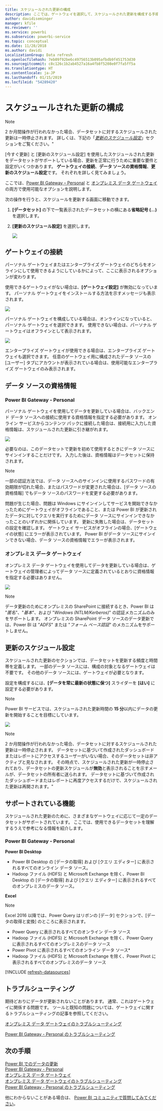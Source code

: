 ```yaml
---
title: スケジュールされた更新の構成
description: ここでは、ゲートウェイを選択して、スケジュールされた更新を構成する手順を説明します。
author: davidiseminger
manager: kfile
ms.reviewer: ''
ms.service: powerbi
ms.subservice: powerbi-service
ms.topic: conceptual
ms.date: 11/28/2018
ms.author: davidi
LocalizationGroup: Data refresh
ms.openlocfilehash: 7eb09f92be6c49756513b095afbdb9f451753d30
ms.sourcegitcommit: c8c126c1b2ab4527a16a4fb8f5208e0f7fa5ff5a
ms.translationtype: HT
ms.contentlocale: ja-JP
ms.lasthandoff: 01/15/2019
ms.locfileid: "54289420"
---
```

# <a name="configuring-scheduled-refresh"></a>スケジュールされた更新の構成

>[!NOTE]
>2 か月間操作が行われなかった場合、データセットに対するスケジュールされた更新は一時停止されます。 詳しくは、下記の「[*更新のスケジュール設定*](#schedule-refresh)」セクションをご覧ください。"
> 
> 

[今すぐ更新] と [更新のスケジュール設定] を使用したスケジュールされた更新をデータセットがサポートしている場合、更新を正常に行うために重要な要件と設定がいくつかあります。 **ゲートウェイの接続**、**データ ソースの資格情報**、**更新のスケジュール設定**です。 それぞれを詳しく見てみましょう。

ここでは、[Power BI Gateway – Personal](service-gateway-personal-mode.md) と [オンプレミス データ ゲートウェイ](service-gateway-onprem.md)の両方で使用可能なオプションを説明します。

次の操作を行うと、スケジュールを更新する画面に移動できます。

1. **[データセット]** の下で一覧表示されたデータセットの横にある**省略記号 (...)** を選択します。
2. **[更新のスケジュール設定]** を選択します。
   
    ![](media/refresh-scheduled-refresh/dataset-menu.png)

## <a name="gateway-connection"></a>ゲートウェイの接続
パーソナル ゲートウェイまたはエンタープライズ ゲートウェイのどちらをオンラインにして使用できるようにしているかによって、ここに表示されるオプションが変わります。

使用できるゲートウェイがない場合は、**[ゲートウェイ設定]** が無効になっています。 パーソナル ゲートウェイをインストールする方法を示すメッセージも表示されます。

![](media/refresh-scheduled-refresh/gateway-not-configured.png)

パーソナル ゲートウェイを構成している場合は、オンラインになっていると、パーソナル ゲートウェイを選択できます。 使用できない場合は、パーソナル ゲートウェイはオフラインとして表示されます。

![](media/refresh-scheduled-refresh/gateway-connection.png)

エンタープライズ ゲートウェイが使用できる場合は、エンタープライズ ゲートウェイも選択できます。 任意のゲートウェイ用に構成されたデータ ソースの [ユーザー] タブにアカウントが表示されている場合は、使用可能なエンタープライズ ゲートウェイのみ表示されます。

## <a name="data-source-credentials"></a>データ ソースの資格情報
### <a name="power-bi-gateway---personal"></a>Power BI Gateway - Personal
パーソナル ゲートウェイを使用してデータを更新している場合は、バックエンド データ ソースへの接続に使用する資格情報を指定する必要があります。 オンライン サービスからコンテンツ パックに接続した場合は、接続用に入力した資格情報は、スケジュールされた更新に引き継がれます。

![](media/refresh-scheduled-refresh/data-source-credentials-pgw.png)

必要なのは、このデータセットで更新を初めて使用するときにデータ ソースにサインインすることだけです。 入力した後は、資格情報はデータセットに保持されます。

> [!NOTE]
> 一部の認証方法では、データ ソースへのサインインに使用するパスワードの有効期限が切れた場合、またはパスワードが変更された場合は、[データ ソースの資格情報] でもデータ ソースのパスワードを変更する必要があります。
> 
> 

問題が生じた場合、問題は Windows にサインインしてサービスを開始できなかったためにゲートウェイがオフラインであること、または Power BI が更新されたデータに対してクエリを実行するためにデータ ソースにサインインできなかったことのいずれかに関係しています。 更新に失敗した場合は、データセットの設定を確認します。 ゲートウェイ サービスがオフラインの場合、[ゲートウェイの状態] にエラーが表示されています。 Power BI がデータ ソースにサインインできない場合、データ ソースの資格情報でエラーが表示されます。

### <a name="on-premises-data-gateway"></a>オンプレミス データ ゲートウェイ
オンプレミス データ ゲートウェイを使用してデータを更新している場合は、ゲートウェイの管理者によってデータ ソースに定義されているとおりに資格情報を指定する必要はありません。

![](media/refresh-scheduled-refresh/data-source-credentials-egw.png)

> [!NOTE]
> データ更新のためにオンプレミスの SharePoint に接続するとき、Power BI は "*匿名*"、"*基本*"、および "*Windows (NTLM/Kerberos)*" の認証メカニズムのみをサポートします。 オンプレミスの SharePoint データ ソースのデータ更新では、Power BI は "*ADFS*" または "*フォーム ベース認証*" のメカニズムをサポートしません。
> 
> 

## <a name="schedule-refresh"></a>更新のスケジュール設定
スケジュールされた更新のセクションでは、データセットを更新する頻度と時間帯を定義します。 一部のデータ ソースには、構成の対象となるゲートウェイは不要です。 その他のデータ ソースには、ゲートウェイが必要となります。

設定を構成するには、**[データを常に最新の状態に保つ]** スライダーを **[はい]** に設定する必要があります。

> [!NOTE]
> Power BI サービスでは、スケジュールされた更新時間の **15 分**以内にデータの更新を開始することを目標にしています。
> 
> 

![](media/refresh-scheduled-refresh/scheduled-refresh.png)

> [!NOTE]
> 2 か月間操作が行われなかった場合、データセットに対するスケジュールされた更新は一時停止されます。 データセットに基づいて作成されたダッシュボードまたはレポートにアクセスするユーザーがいない場合、そのデータセットは非アクティブと見なされます。 その時点で、スケジュールされた更新が一時停止されており、データセットの更新スケジュールが**無効**と表示されることを示すメールが、データセットの所有者に送られます。 データセットに基づいて作成されたダッシュボードまたはレポートに再度アクセスするだけで、スケジュールされた更新は再開されます。"
> 
> 

## <a name="whats-supported"></a>サポートされている機能
スケジュールされた更新のために、さまざまなゲートウェイに応じて一定のデータセットがサポートされています。 ここでは、使用できるデータセットを理解するうえで参考になる情報を紹介します。

### <a name="power-bi-gateway---personal"></a>Power BI Gateway - Personal
**Power BI Desktop**

* Power BI Desktop の [データの取得] および [クエリ エディター] に表示されるすべてのオンライン データ ソース。
* Hadoop ファイル (HDFS) と Microsoft Exchange を除く、Power BI Desktop の [データの取得] および [クエリ エディター] に表示されるすべてのオンプレミスのデータ ソース。

**Excel**

> [!NOTE]
> Excel 2016 以降では、Power Query はリボンの [データ] セクションで、[データの取得と変換] のところに表示されます。
> 
> 

* Power Query に表示されるすべてのオンライン データ ソース
* Hadoop ファイル (HDFS) と Microsoft Exchange を除く、Power Query に表示されるすべてのオンプレミスのデータ ソース
* Power Pivot に表示されるすべてのオンライン データ ソース\*
* Hadoop ファイル (HDFS) と Microsoft Exchange を除く、Power Pivot に表示されるすべてのオンプレミスのデータ ソース

<!-- Refresh Data sources-->
[!INCLUDE [refresh-datasources](./includes/refresh-datasources.md)]

## <a name="troubleshooting"></a>トラブルシューティング
期待どおりにデータが更新されないことがあります。 通常、これはゲートウェイに関係する問題です。 ツールと既知の問題については、ゲートウェイに関するトラブルシューティングの記事を参照してください。

[オンプレミス データ ゲートウェイのトラブルシューティング](service-gateway-onprem-tshoot.md)

[Power BI Gateway - Personal のトラブルシューティング](service-admin-troubleshooting-power-bi-personal-gateway.md)

## <a name="next-steps"></a>次の手順
[Power BI でのデータの更新](refresh-data.md)  
[Power BI Gateway - Personal](service-gateway-personal-mode.md)  
[オンプレミス データ ゲートウェイ](service-gateway-onprem.md)  
[オンプレミス データ ゲートウェイのトラブルシューティング](service-gateway-onprem-tshoot.md)  
[Power BI Gateway - Personal のトラブルシューティング](service-admin-troubleshooting-power-bi-personal-gateway.md)  

他にわからないことがある場合は、 [Power BI コミュニティで質問してみてください](http://community.powerbi.com/)。

